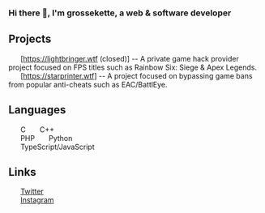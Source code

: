 ### Hi there 👋, I'm grossekette, a web & software developer

## Projects
&nbsp;&nbsp;&nbsp;&nbsp;&nbsp;&nbsp;[https://lightbringer.wtf (closed)] -- A private game hack provider project focused on FPS titles such as Rainbow Six: Siege & Apex Legends.
<br>
&nbsp;&nbsp;&nbsp;&nbsp;&nbsp;&nbsp;[https://starprinter.wtf] -- A project focused on bypassing game bans from popular anti-cheats such as EAC/BattlEye.  


## Languages
&nbsp;&nbsp;&nbsp;&nbsp;&nbsp;&nbsp;C
&nbsp;&nbsp;&nbsp;&nbsp;&nbsp;&nbsp;C++  
&nbsp;&nbsp;&nbsp;&nbsp;&nbsp;&nbsp;PHP
&nbsp;&nbsp;&nbsp;&nbsp;&nbsp;&nbsp;Python  
&nbsp;&nbsp;&nbsp;&nbsp;&nbsp;&nbsp;TypeScript/JavaScript
<br>

## Links
&nbsp;&nbsp;&nbsp;&nbsp;&nbsp;&nbsp;[Twitter](https://twitter.com/theyhateraxor33)  
&nbsp;&nbsp;&nbsp;&nbsp;&nbsp;&nbsp;[Instagram](https://instagram.com/afkoliver)  
